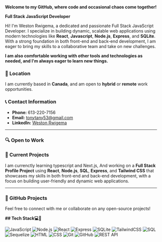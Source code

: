 **Welcome to my GitHub, where code and occasional chaos come together!**

**Full Stack JavaScript Developer**

Hi! I'm Weston Rwigema, a dedicated and passionate Full Stack JavaScript Developer. I specialize in building dynamic, scalable web applications using modern technologies like **React**, **Javascript**, **Node.js**, **Express**, and **SQLite**. With a strong foundation in both front-end and back-end development, I am eager to bring my skills to a collaborative team and take on new challenges.

**I am also comfortable working with other tools and technologies as needed, and I'm always eager to learn new things.**

### 📍 Location

I am currently based in **Canada**, and am open to **hybrid** or **remote** work opportunities.

### 📞 Contact Information

- **Phone:** 613-220-7156
- **Email:** tonytany53@gmail.com
- **LinkedIn:** [Weston Rwigema](https://www.linkedin.com/in/weston-rwigema-3029082b3/)
  
---

### 🔍 Open to Work

### 🌱 Current Projects
I am  currenctly learning typescript and Next.js,
And working on a **Full Stack Profile Project** using **React**, **Node.js**, **SQL**, **Express**, and **Tailwind CSS** that showcases my skills in both front-end and back-end development, 
with a focus on building user-friendly and dynamic web applications.

---

### 📂 GitHub Projects
Feel free to connect with me or collaborate on any open-source projects!


**## Tech Stack💻👾**

![JavaScript](https://img.shields.io/badge/JavaScript-ES6%2B-yellow?style=for-the-badge&logo=javascript&logoColor=white)
![Node.js](https://img.shields.io/badge/Node.js-339933?style=for-the-badge&logo=nodedotjs&logoColor=white)
![React](https://img.shields.io/badge/React-61DAFB?style=for-the-badge&logo=react&logoColor=black)
![Express](https://img.shields.io/badge/Express-000000?style=for-the-badge&logo=express&logoColor=white)
![SQLite](https://img.shields.io/badge/SQLite-003B57?style=for-the-badge&logo=sqlite&logoColor=white)
![TailwindCSS](https://img.shields.io/badge/TailwindCSS-06B6D4?style=for-the-badge&logo=tailwindcss&logoColor=white)
![SQL](https://img.shields.io/badge/SQL-4479A1?style=for-the-badge&logo=postgresql&logoColor=white)
![Sequelize](https://img.shields.io/badge/Sequelize-52B0E7?style=for-the-badge&logo=sequelize&logoColor=white)
![HTML](https://img.shields.io/badge/HTML5-E34F26?style=for-the-badge&logo=html5&logoColor=white)
![CSS](https://img.shields.io/badge/CSS3-1572B6?style=for-the-badge&logo=css3&logoColor=white)
![Git](https://img.shields.io/badge/Git-F05032?style=for-the-badge&logo=git&logoColor=white)
![GitHub](https://img.shields.io/badge/GitHub-181717?style=for-the-badge&logo=github&logoColor=white)
![REST API](https://img.shields.io/badge/REST%20API-FF6F00?style=for-the-badge&logo=postman&logoColor=white)

